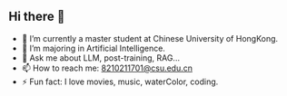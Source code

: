 ## Hi there 👋

- 🔭 I’m currently a master student at Chinese University of HongKong.
- 🌱 I’m majoring in Artificial Intelligence.
- 💬 Ask me about LLM, post-training, RAG...
- 📫 How to reach me: 8210211701@csu.edu.cn
- ⚡ Fun fact: I love movies, music, waterColor, coding.
